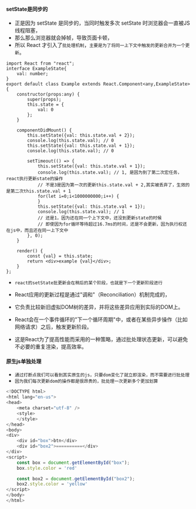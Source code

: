 #### setState是同步的
* 正是因为 setState 是同步的，当同时触发多次 setState 时浏览器会一直被JS线程阻塞，
* 那么那么浏览器就会掉帧，导致页面卡顿，
* 所以 React 才引入了`批处理机制`，`主要是为了将同一上下文中触发的更新合并为一个更新`。

```react
import React from "react";
interface ExampleState{
    val: number;
}
export default class Example extends React.Component<any,ExampleState> {
    constructor(props:any) {
        super(props);
        this.state = {
            val: 0
        };
    }

    componentDidMount() {
        this.setState({val: this.state.val + 2});
        console.log(this.state.val); // 0
        this.setState({val: this.state.val + 1});
        console.log(this.state.val); // 0

        setTimeout(() => {
            this.setState({val: this.state.val + 1});
            console.log(this.state.val); // 1, 是因为到了第二次宏任务，react执行更新state的操作
            // 不是3是因为第一次的更新this.state.val + 2,其实被丢弃了，生效的是第二次this.state.val + 1
            for(let i=0;i<1000000000;i++) {
            }
            this.setState({val: this.state.val + 1});
            console.log(this.state.val); // 1
            // 还是1，因为还在同一个上下文中，还没到更新state的时候
            // 即使因为for循环等待超过16.7ms的时间，还是不会更新，因为执行权还在js中，而且还在同一上下文中
        }, 0);
    }

    render() {
        const {val} = this.state;
        return <div>example {val}</div>;
    }
};
```
* `react的setState批更新会在稍后的某个阶段，也就是下一个更新阶段进行`
* React应用的更新过程是通过"调和"（Reconciliation）机制完成的，
* 它负责比较新旧虚拟DOM树的差异，并将这些差异应用到实际的DOM上。

* React会在一个事件循环的"下一个循环周期"中，或者在某些异步操作（比如网络请求）之后，触发更新阶段。
* 这是React为了提高性能而采用的一种策略，通过批处理状态更新，可以避免不必要的重复渲染，提高效率。

#### 原生js单独处理
* `通过打断点我们可以看到其实原生的js，只要dom变化了就立即渲染，而不需要进行批处理`
* `因为我们每次更新dom的操作都是很昂贵的，批处理一次更新多个更加划算`
```javascript
<!DOCTYPE html>
<html lang="en-us">
<head>
    <meta charset="utf-8" />
    <style>
    </style>
</head>
<body>
<div>
    <div id="box">btn</div>
    <div id="box2">==========</div>
</div>
<script>
    const box = document.getElementById("box");
    box.style.color = 'red'

    const box2 = document.getElementById("box2");
    box2.style.color = 'yellow'
</script>
</body>
</html>
```
